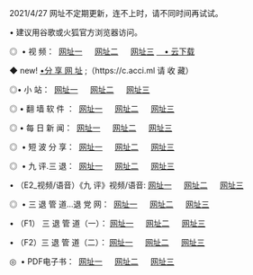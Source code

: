 <p>2021/4/27  网址不定期更新，连不上时，请不同时间再试试。
<p>• 建议用谷歌或火狐官方浏览器访问。
<p>◎  • 视 频： 
<a href="http://hhn.guitarhaven.com/" target="_blank">网址一</a> 　 
<a href="http://hsy.guitarhaven.com/" target="_blank">网址二</a> 　 
<a href="http://hsy.guitarhaven.com/b.html" target="_blank">网址三</a>
<a href="https://yadi.sk/d/d0sUeAOpal3njw" target="_blank">　• 云下载 </a></p>
<p>◆ new! <a href="http://hpn.guitarhaven.com/a.html">•分 享 网 址</a> ;（https://c.acci.ml 请 收 藏） </p>

<p>◎•  小 站：  
<a href="http://hhn.guitarhaven.com/f.html" target="_blank">网址一</a> 　 
<a href="http://hsy.guitarhaven.com/h.html" target="_blank">网址二</a> 　 
<a href="http://hsy.guitarhaven.com/k/" target="_blank">网址三</a></p><p>

<p>◎  • 翻 墙 软 件 ：  
<a href="http://hhn.guitarhaven.com/ff/" target="_blank">网址一</a> 　 
<a href="http://hsy.guitarhaven.com/s/read/a1_nd.html" target="_blank">网址二</a> 　 
<a href="http://hsy.guitarhaven.com/ff/index.html" target="_blank">网址三</a></p>
<p>◎  • 每 日 新 闻：  
<a href="http://hhn.guitarhaven.com/day/" target="_blank">网址一</a> 　 
<a href="http://hsy.guitarhaven.com/day/" target="_blank">网址二</a> 　 
<a href="http://hsy.guitarhaven.com/day/index.html" target="_blank">网址三</a></p>
<p>◎   • 短 波 分 享：  
<a href="http://hhn.guitarhaven.com/h/" target="_blank">网址一</a> 　 
<a href="http://hsy.guitarhaven.com/h/" target="_blank">网址二</a> 　 
<a href="http://hsy.guitarhaven.com/h/index.html" target="_blank">网址三</a></p>
<p>◎   • 九 评.三 退：  
<a href="http://hhn.guitarhaven.com/t/" target="_blank">网址一</a> 　 
<a href="http://hsy.guitarhaven.com/v2/index.html" target="_blank">网址二</a> 　 
<a href="http://hsy.guitarhaven.com/tt/index.html" target="_blank">网址三</a> 　</p>
<p>  • （E2_视频/语音）《九 评》视频/语音: 
<a href="http://hhn.guitarhaven.com/7738.html" target="_blank">网址一</a> 　 
<a href="http://hsy.guitarhaven.com/7614.html" target="_blank">网址二</a> 　 
<a href="http://hsy.guitarhaven.com/7633.html" target="_blank">网址三</a></p>
<p>◎   • 三 退 管 道...退 党 网：  
<a href="http://hhn.guitarhaven.com/go/td1.html" target="_blank">网址一</a> 　 
<a href="http://hsy.guitarhaven.com/go/td2.html" target="_blank">网址二</a> 　 
<a href="http://hsy.guitarhaven.com/go/td3.html" target="_blank">网址三</a></p>
<p>  • （F1） 三 退 管 道（一）： 
<a href="http://hhn.guitarhaven.com/dd/" target="_blank">网址一</a> 　 
<a href="http://hsy.guitarhaven.com/s/read/a1_tdx.html" target="_blank">网址二</a> 　 
<a href="http://hsy.guitarhaven.com/dd/" target="_blank">网址三</a></p>
<p>  • （F2）三 退 管 道（二）： 
<a href="http://hsy.guitarhaven.com/d/" target="_blank">网址一</a> 　 
<a href="http://hhn.guitarhaven.com/d/index.html" target="_blank">网址二</a> 　 
<a href="http://hsy.guitarhaven.com/d/" target="_blank">网址三</a></p>
<p>◎   • PDF电子书：  
<a href="http://hhn.guitarhaven.com/p/" target="_blank">网址一</a> 　 
<a href="http://hsy.guitarhaven.com/p/index.html" target="_blank">网址二</a> 　 
<a href="http://hsy.guitarhaven.com/p/" target="_blank">网址三</a></p>
